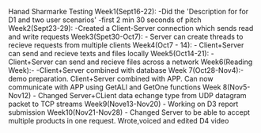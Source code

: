 Hanad SharmarkeTesting Week1(Sept16-22): -Did the 'Description for for D1 and two user scenarios'                  -first 2 min 30 seconds of pitch  Week2(Sept23-29): -Created a Client-Server connection which sends read and write requestsWeek3(Spet30-Oct7):  - Server can create threads to recieve requests from multiple clientsWeek4(Oct7 - 14): - Client+Server can send and recieve texts and files locally Week5(Oct14-21): -Client+Server can send and recieve files across a networkWeek6(Reading Week):- -Client+Server combined with database Week 7(Oct28-Nov4):- demo preparation. Client+Server combined with APP. Can now communicate with APP using GetALl and GetOne functionsWeek 8(Nov5-Nov12) - Changed Server+CLient data echange type from UDP datagram packet to TCP streamsWeek9(Nove13-Nov20) - Working on D3 report submissionWeek10(Nov21-Nov28) - Changed Server to be able to accept multiple products in one request. Wrote,voiced and edited D4 video 